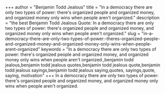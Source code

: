 +++
author = "Benjamin Todd Jealous"
title = "In a democracy there are only two types of power: there's organized people and organized money, and organized money only wins when people aren't organized."
description = "the best Benjamin Todd Jealous Quote: In a democracy there are only two types of power: there's organized people and organized money, and organized money only wins when people aren't organized."
slug = "in-a-democracy-there-are-only-two-types-of-power:-theres-organized-people-and-organized-money-and-organized-money-only-wins-when-people-arent-organized"
keywords = "In a democracy there are only two types of power: there's organized people and organized money, and organized money only wins when people aren't organized.,benjamin todd jealous,benjamin todd jealous quotes,benjamin todd jealous quote,benjamin todd jealous sayings,benjamin todd jealous saying,quotes, sayings,quote, saying, motivation"
+++
In a democracy there are only two types of power: there's organized people and organized money, and organized money only wins when people aren't organized.
